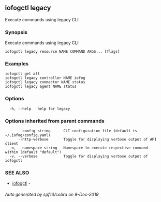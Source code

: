 ## iofogctl legacy

Execute commands using legacy CLI

### Synopsis

Execute commands using legacy CLI

```
iofogctl legacy resource NAME COMMAND ARGS... [flags]
```

### Examples

```
iofogctl get all
iofogctl legacy controller NAME iofog
iofogctl legacy connector NAME status
iofogctl legacy agent NAME status
```

### Options

```
  -h, --help   help for legacy
```

### Options inherited from parent commands

```
      --config string      CLI configuration file (default is ~/.iofog/config.yaml)
      --http-verbose       Toggle for displaying verbose output of API client
  -n, --namespace string   Namespace to execute respective command within (default "default")
  -v, --verbose            Toggle for displaying verbose output of iofogctl
```

### SEE ALSO

* [iofogctl](iofogctl.md)	 - 

###### Auto generated by spf13/cobra on 9-Dec-2019
